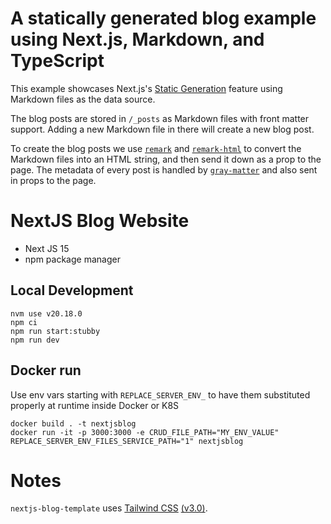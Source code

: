 # A statically generated blog example using Next.js, Markdown, and TypeScript

This example showcases Next.js's [Static Generation](https://nextjs.org/docs/app/building-your-application/routing/layouts-and-templates) feature using Markdown files as the data source.

The blog posts are stored in `/_posts` as Markdown files with front matter support. Adding a new Markdown file in there will create a new blog post.

To create the blog posts we use [`remark`](https://github.com/remarkjs/remark) and [`remark-html`](https://github.com/remarkjs/remark-html) to convert the Markdown files into an HTML string, and then send it down as a prop to the page. The metadata of every post is handled by [`gray-matter`](https://github.com/jonschlinkert/gray-matter) and also sent in props to the page.

# NextJS Blog Website

- Next JS 15
- npm package manager

## Local Development

```
nvm use v20.18.0
npm ci
npm run start:stubby
npm run dev
```


## Docker run

Use env vars starting with `REPLACE_SERVER_ENV_` to have them substituted properly at runtime inside Docker or K8S

```
docker build . -t nextjsblog
docker run -it -p 3000:3000 -e CRUD_FILE_PATH="MY_ENV_VALUE" REPLACE_SERVER_ENV_FILES_SERVICE_PATH="1" nextjsblog
```

# Notes

`nextjs-blog-template` uses [Tailwind CSS](https://tailwindcss.com) [(v3.0)](https://tailwindcss.com/blog/tailwindcss-v3).

